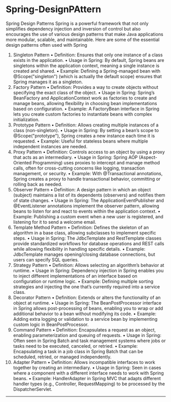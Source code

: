 # Spring-DesignPAttern
Spring Design Patterns Spring is a powerful framework that not only simplifies dependency injection and inversion of control but also encourages the use of various design patterns that make Java applications more modular, scalable, and maintainable. Here are some of the essential design patterns often used with Spring
1. Singleton Pattern
•	Definition: Ensures that only one instance of a class exists in the application.
•	Usage in Spring: By default, Spring beans are singletons within the application context, meaning a single instance is created and shared.
•	Example: Defining a Spring-managed bean with @Scope("singleton") (which is actually the default scope) ensures that Spring manages it as a singleton.
2. Factory Pattern
•	Definition: Provides a way to create objects without specifying the exact class of the object.
•	Usage in Spring: Spring’s BeanFactory and ApplicationContext work as factories to create and manage beans, allowing flexibility in choosing bean implementations based on configuration.
•	Example: A FactoryBean interface in Spring lets you create custom factories to instantiate beans with complex initialization.
3. Prototype Pattern
•	Definition: Allows creating multiple instances of a class (non-singleton).
•	Usage in Spring: By setting a bean’s scope to @Scope("prototype"), Spring creates a new instance each time it is requested.
•	Example: Useful for stateless beans where multiple independent instances are needed.
4. Proxy Pattern
•	Definition: Controls access to an object by using a proxy that acts as an intermediary.
•	Usage in Spring: Spring AOP (Aspect-Oriented Programming) uses proxies to intercept and manage method calls, often for cross-cutting concerns like logging, transaction management, or security.
•	Example: With @Transactional annotations, Spring creates a proxy to handle transactional behavior, committing or rolling back as needed.
5. Observer Pattern
•	Definition: A design pattern in which an object (subject) maintains a list of its dependents (observers) and notifies them of state changes.
•	Usage in Spring: The ApplicationEventPublisher and @EventListener annotations implement the observer pattern, allowing beans to listen for and react to events within the application context.
•	Example: Publishing a custom event when a new user is registered, and listening for it to send a welcome email.
6. Template Method Pattern
•	Definition: Defines the skeleton of an algorithm in a base class, allowing subclasses to implement specific steps.
•	Usage in Spring: The JdbcTemplate and RestTemplate classes provide standardized workflows for database operations and REST calls while allowing flexibility in handling specific details.
•	Example: JdbcTemplate manages opening/closing database connections, but users can specify SQL queries.
7. Strategy Pattern
•	Definition: Allows selecting an algorithm’s behavior at runtime.
•	Usage in Spring: Dependency injection in Spring enables you to inject different implementations of an interface based on configuration or runtime logic.
•	Example: Defining multiple sorting strategies and injecting the one that’s currently required into a service class.
8. Decorator Pattern
•	Definition: Extends or alters the functionality of an object at runtime.
•	Usage in Spring: The BeanPostProcessor interface in Spring allows post-processing of beans, enabling you to wrap or add additional behavior to a bean without modifying its code.
•	Example: Adding extra logging or validation to a service bean by implementing custom logic in BeanPostProcessor.
9. Command Pattern
•	Definition: Encapsulates a request as an object, enabling parameterization and queuing of requests.
•	Usage in Spring: Often seen in Spring Batch and task management systems where jobs or tasks need to be executed, canceled, or retried.
•	Example: Encapsulating a task in a job class in Spring Batch that can be scheduled, retried, or managed independently.
10. Adapter Pattern
•	Definition: Allows incompatible interfaces to work together by creating an intermediary.
•	Usage in Spring: Seen in cases where a component with a different interface needs to work with Spring beans.
•	Example: HandlerAdapter in Spring MVC that adapts different handler types (e.g., Controller, RequestMapping) to be processed by the DispatcherServlet.
________________________________________
